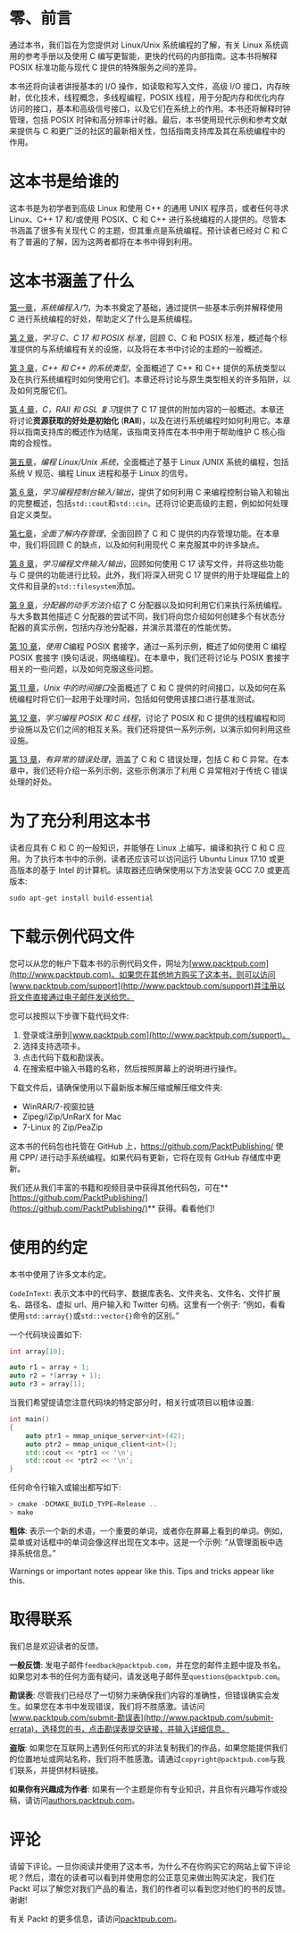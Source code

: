 # 零、前言

通过本书，我们旨在为您提供对 Linux/Unix 系统编程的了解，有关 Linux 系统调用的参考手册以及使用 C 编写更智能，更快的代码的内部指南。这本书将解释 POSIX 标准功能与现代 C 提供的特殊服务之间的差异。

本书还将向读者讲授基本的 I/O 操作，如读取和写入文件，高级 I/O 接口，内存映射，优化技术，线程概念，多线程编程，POSIX 线程，用于分配内存和优化内存访问的接口，基本和高级信号接口，以及它们在系统上的作用。本书还将解释时钟管理，包括 POSIX 时钟和高分辨率计时器。最后，本书使用现代示例和参考文献来提供与 C 和更广泛的社区的最新相关性，包括指南支持库及其在系统编程中的作用。

# 这本书是给谁的

这本书是为初学者到高级 Linux 和使用 C++ 的通用 UNIX 程序员，或者任何寻求 Linux、C++ 17 和/或使用 POSIX、C 和 C++ 进行系统编程的人提供的。尽管本书涵盖了很多有关现代 C 的主题，但其重点是系统编程。预计读者已经对 C 和 C 有了普遍的了解，因为这两者都将在本书中得到利用。

# 这本书涵盖了什么

[第一章](01.html)，*系统编程入门*，为本书奠定了基础，通过提供一些基本示例并解释使用 C 进行系统编程的好处，帮助定义了什么是系统编程。

[第 2 章](02.html)，*学习 C、C 17 和 POSIX 标准*，回顾 C、C 和 POSIX 标准，概述每个标准提供的与系统编程有关的设施，以及将在本书中讨论的主题的一般概述。

[第 3 章](03.html)，*C++ 和 C++ 的系统类型*，全面概述了 C++ 和 C++ 提供的系统类型以及在执行系统编程时如何使用它们。本章还将讨论与原生类型相关的许多陷阱，以及如何克服它们。

[第 4 章](04.html)，*C，RAII 和 GSL 复习*提供了 C 17 提供的附加内容的一般概述。本章还将讨论**资源获取的好处是初始化** (**RAII**)，以及在进行系统编程时如何利用它。本章将以指南支持库的概述作为结尾，该指南支持库在本书中用于帮助维护 C 核心指南的合规性。

[第五章](05.html)，*编程 Linux/Unix 系统*，全面概述了基于 Linux /UNIX 系统的编程，包括系统 V 规范、编程 Linux 进程和基于 Linux 的信号。

[第 6 章](06.html)，*学习编程控制台输入/输出*，提供了如何利用 C 来编程控制台输入和输出的完整概述，包括`std::cout`和`std::cin`。还将讨论更高级的主题，例如如何处理自定义类型。

[第七章](07.html)，*全面了解内存管理*，全面回顾了 C 和 C 提供的内存管理功能。在本章中，我们将回顾 C 的缺点，以及如何利用现代 C 来克服其中的许多缺点。

[第 8 章](08.html)，*学习编程文件输入/输出*，回顾如何使用 C 17 读写文件，并将这些功能与 C 提供的功能进行比较。此外，我们将深入研究 C 17 提供的用于处理磁盘上的文件和目录的`std::filesystem`添加。

[第 9 章](09.html)，*分配器的动手方法*介绍了 C 分配器以及如何利用它们来执行系统编程。与大多数其他描述 C 分配器的尝试不同，我们将向您介绍如何创建多个有状态分配器的真实示例，包括内存池分配器，并演示其潜在的性能优势。

[第 10 章](10.html)，*使用 C*编程 POSIX 套接字，通过一系列示例，概述了如何使用 C 编程 POSIX 套接字 (换句话说，网络编程)。在本章中，我们还将讨论与 POSIX 套接字相关的一些问题，以及如何克服这些问题。

[第 11 章](11.html)，*Unix 中的时间接口*全面概述了 C 和 C 提供的时间接口，以及如何在系统编程时将它们一起用于处理时间，包括如何使用该接口进行基准测试。

[第 12 章](12.html)，*学习编程 POSIX 和 C 线程*，讨论了 POSIX 和 C 提供的线程编程和同步设施以及它们之间的相互关系。我们还将提供一系列示例，以演示如何利用这些设施。

[第 13 章](13.html)，*有异常的错误处理*，涵盖了 C 和 C 错误处理，包括 C 和 C 异常。在本章中，我们还将介绍一系列示例，这些示例演示了利用 C 异常相对于传统 C 错误处理的好处。

# 为了充分利用这本书

读者应具有 C 和 C 的一般知识，并能够在 Linux 上编写，编译和执行 C 和 C 应用。为了执行本书中的示例，读者还应该可以访问运行 Ubuntu Linux 17.10 或更高版本的基于 Intel 的计算机。读取器还应确保使用以下方法安装 GCC 7.0 或更高版本:

```cpp
sudo apt-get install build-essential
```

# 下载示例代码文件

您可以从您的帐户下载本书的示例代码文件，网址为[www.packtpub.com](http://www.packtpub.com)。如果您在其他地方购买了这本书，则可以访问[www.packtpub.com/support](http://www.packtpub.com/support)并注册以将文件直接通过电子邮件发送给您。

您可以按照以下步骤下载代码文件:

1.  登录或注册到[www.packtpub.com](http://www.packtpub.com/support)。
2.  选择支持选项卡。
3.  点击代码下载和勘误表。
4.  在搜索框中输入书籍的名称，然后按照屏幕上的说明进行操作。

下载文件后，请确保使用以下最新版本解压缩或解压缩文件夹:

*   WinRAR/7-视窗拉链
*   Zipeg/iZip/UnRarX for Mac
*   7-Linux 的 Zip/PeaZip

这本书的代码包也托管在 GitHub 上，https://github.com/PacktPublishing/ 使用 CPP/ 进行动手系统编程。如果代码有更新，它将在现有 GitHub 存储库中更新。

我们还从我们丰富的书籍和视频目录中获得其他代码包，可在**[https://github.com/PacktPublishing/](https://github.com/PacktPublishing/)** 获得。看看他们!

# 使用的约定

本书中使用了许多文本约定。

`CodeInText`: 表示文本中的代码字、数据库表名、文件夹名、文件名、文件扩展名、路径名、虚拟 url、用户输入和 Twitter 句柄。这里有一个例子: “例如，看看使用`std::array{}`或`std::vector{}`命令的区别。”

一个代码块设置如下:

```cpp
int array[10];

auto r1 = array + 1;
auto r2 = *(array + 1);
auto r3 = array[1];
```

当我们希望提请您注意代码块的特定部分时，相关行或项目以粗体设置:

```cpp
int main()
{
    auto ptr1 = mmap_unique_server<int>(42);
    auto ptr2 = mmap_unique_client<int>();
    std::cout << *ptr1 << '\n';
    std::cout << *ptr2 << '\n';
}
```

任何命令行输入或输出都写如下:

```cpp
> cmake -DCMAKE_BUILD_TYPE=Release ..
> make
```

**粗体**: 表示一个新的术语，一个重要的单词，或者你在屏幕上看到的单词。例如，菜单或对话框中的单词会像这样出现在文本中。这是一个示例: “从管理面板中选择系统信息。”

Warnings or important notes appear like this. Tips and tricks appear like this.

# 取得联系

我们总是欢迎读者的反馈。

**一般反馈**: 发电子邮件`feedback@packtpub.com`，并在您的邮件主题中提及书名。如果您对本书的任何方面有疑问，请发送电子邮件至`questions@packtpub.com`。

**勘误表**: 尽管我们已经尽了一切努力来确保我们内容的准确性，但错误确实会发生。如果您在本书中发现错误，我们将不胜感激。请访问[www.packtpub.com/submit-勘误表](http://www.packtpub.com/submit-errata)，选择您的书，点击勘误表提交链接，并输入详细信息。

**盗版**: 如果您在互联网上遇到任何形式的非法复制我们的作品，如果您能提供我们的位置地址或网站名称，我们将不胜感激。请通过`copyright@packtpub.com`与我们联系，并提供材料链接。

**如果你有兴趣成为作者**: 如果有一个主题是你有专业知识，并且你有兴趣写作或投稿，请访问[authors.packtpub.com](http://authors.packtpub.com/)。

# 评论

请留下评论。一旦你阅读并使用了这本书，为什么不在你购买它的网站上留下评论呢？然后，潜在的读者可以看到并使用您的公正意见来做出购买决定，我们在 Packt 可以了解您对我们产品的看法，我们的作者可以看到您对他们的书的反馈。谢谢!

有关 Packt 的更多信息，请访问[packtpub.com](https://www.packtpub.com/)。